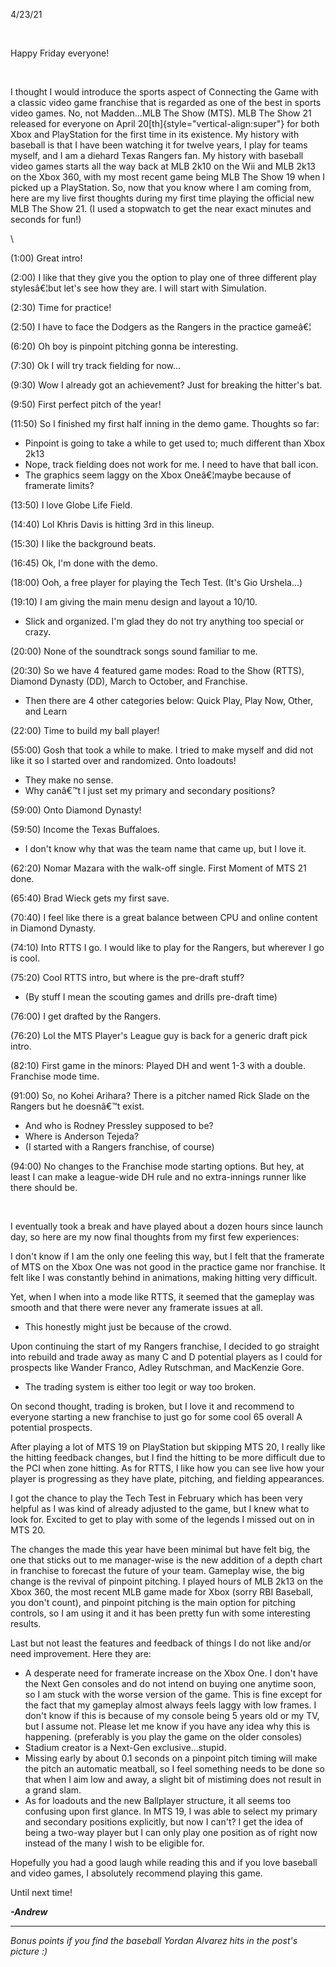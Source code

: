 4/23/21

 

Happy Friday everyone!

 

I thought I would introduce the sports aspect of Connecting the Game
with a classic video game franchise that is regarded as one of the best
in sports video games. No, not Madden\...MLB The Show (MTS). MLB The
Show 21 released for everyone on April
20[th]{style="vertical-align:super"} for both Xbox and PlayStation for
the first time in its existence. My history with baseball is that I have
been watching it for twelve years, I play for teams myself, and I am a
diehard Texas Rangers fan. My history with baseball video games starts
all the way back at MLB 2k10 on the Wii and MLB 2k13 on the Xbox 360,
with my most recent game being MLB The Show 19 when I picked up a
PlayStation. So, now that you know where I am coming from, here are my
live first thoughts during my first time playing the official new MLB
The Show 21. (I used a stopwatch to get the near exact minutes and
seconds for fun!)

\

(1:00) Great intro!

(2:00) I like that they give you the option to play one of three
different play stylesâ€¦but let\'s see how they are. I will start with
Simulation.

(2:30) Time for practice!

(2:50) I have to face the Dodgers as the Rangers in the practice gameâ€¦

(6:20) Oh boy is pinpoint pitching gonna be interesting.

(7:30) Ok I will try track fielding for now\...

(9:30) Wow I already got an achievement? Just for breaking the hitter\'s
bat.

(9:50) First perfect pitch of the year!

(11:50) So I finished my first half inning in the demo game. Thoughts so
far:

-   Pinpoint is going to take a while to get used to; much different
    than Xbox 2k13
-   Nope, track fielding does not work for me. I need to have that ball
    icon.
-   The graphics seem laggy on the Xbox Oneâ€¦maybe because of framerate
    limits?

(13:50) I love Globe Life Field.

(14:40) Lol Khris Davis is hitting 3rd in this lineup.

(15:30) I like the background beats.

(16:45) Ok, I\'m done with the demo.

(18:00) Ooh, a free player for playing the Tech Test. (It\'s Gio
Urshela\...)

(19:10) I am giving the main menu design and layout a 10/10.

-   Slick and organized. I\'m glad they do not try anything too special
    or crazy.

(20:00) None of the soundtrack songs sound familiar to me.

(20:30) So we have 4 featured game modes: Road to the Show (RTTS),
Diamond Dynasty (DD), March to October, and Franchise.

-   Then there are 4 other categories below: Quick Play, Play Now,
    Other, and Learn

(22:00) Time to build my ball player!

(55:00) Gosh that took a while to make. I tried to make myself and did
not like it so I started over and randomized. Onto loadouts!

-   They make no sense.
-   Why canâ€™t I just set my primary and secondary positions?

(59:00) Onto Diamond Dynasty!

(59:50) Income the Texas Buffaloes.

-   I don\'t know why that was the team name that came up, but I love
    it.

(62:20) Nomar Mazara with the walk-off single. First Moment of MTS 21
done.

(65:40) Brad Wieck gets my first save.

(70:40) I feel like there is a great balance between CPU and online
content in Diamond Dynasty.

(74:10) Into RTTS I go. I would like to play for the Rangers, but
wherever I go is cool.

(75:20) Cool RTTS intro, but where is the pre-draft stuff?

-   (By stuff I mean the scouting games and drills pre-draft time)

(76:00) I get drafted by the Rangers.

(76:20) Lol the MTS Player\'s League guy is back for a generic draft
pick intro.

(82:10) First game in the minors: Played DH and went 1-3 with a double.
Franchise mode time.

(91:00) So, no Kohei Arihara? There is a pitcher named Rick Slade on the
Rangers but he doesnâ€™t exist.

-   And who is Rodney Pressley supposed to be?
-   Where is Anderson Tejeda?
-   (I started with a Rangers franchise, of course)

(94:00) No changes to the Franchise mode starting options. But hey, at
least I can make a league-wide DH rule and no extra-innings runner like
there should be.

 

I eventually took a break and have played about a dozen hours since
launch day, so here are my now final thoughts from my first few
experiences:

I don\'t know if I am the only one feeling this way, but I felt that the
framerate of MTS on the Xbox One was not good in the practice game nor
franchise. It felt like I was constantly behind in animations, making
hitting very difficult.

Yet, when I when into a mode like RTTS, it seemed that the gameplay was
smooth and that there were never any framerate issues at all.

-   This honestly might just be because of the crowd.

Upon continuing the start of my Rangers franchise, I decided to go
straight into rebuild and trade away as many C and D potential players
as I could for prospects like Wander Franco, Adley Rutschman, and
MacKenzie Gore.

-   The trading system is either too legit or way too broken.

On second thought, trading is broken, but I love it and recommend to
everyone starting a new franchise to just go for some cool 65 overall A
potential prospects.

After playing a lot of MTS 19 on PlayStation but skipping MTS 20, I
really like the hitting feedback changes, but I find the hitting to be
more difficult due to the PCI when zone hitting. As for RTTS, I like how
you can see live how your player is progressing as they have plate,
pitching, and fielding appearances.

I got the chance to play the Tech Test in February which has been very
helpful as I was kind of already adjusted to the game, but I knew what
to look for. Excited to get to play with some of the legends I missed
out on in MTS 20.

The changes the made this year have been minimal but have felt big, the
one that sticks out to me manager-wise is the new addition of a depth
chart in franchise to forecast the future of your team. Gameplay wise,
the big change is the revival of pinpoint pitching. I played hours of
MLB 2k13 on the Xbox 360, the most recent MLB game made for Xbox (sorry
RBI Baseball, you don\'t count), and pinpoint pitching is the main
option for pitching controls, so I am using it and it has been pretty
fun with some interesting results.

Last but not least the features and feedback of things I do not like
and/or need improvement. Here they are:

-   A desperate need for framerate increase on the Xbox One. I don\'t
    have the Next Gen consoles and do not intend on buying one anytime
    soon, so I am stuck with the worse version of the game. This is fine
    except for the fact that my gameplay almost always feels laggy with
    low frames. I don\'t know if this is because of my console being 5
    years old or my TV, but I assume not. Please let me know if you have
    any idea why this is happening. (preferably is you play the game on
    the older consoles)
-   Stadium creator is a Next-Gen exclusive\...stupid.
-   Missing early by about 0.1 seconds on a pinpoint pitch timing will
    make the pitch an automatic meatball, so I feel something needs to
    be done so that when I aim low and away, a slight bit of mistiming
    does not result in a grand slam.
-   As for loadouts and the new Ballplayer structure, it all seems too
    confusing upon first glance. In MTS 19, I was able to select my
    primary and secondary positions explicitly, but now I can\'t? I get
    the idea of being a two-way player but I can only play one position
    as of right now instead of the many I wish to be eligible for.

Hopefully you had a good laugh while reading this and if you love
baseball and video games, I absolutely recommend playing this game.

Until next time!

***-Andrew***

------------------------------------------------------------------------

*Bonus points if you find the baseball Yordan Alvarez hits in the
post\'s picture :)*
